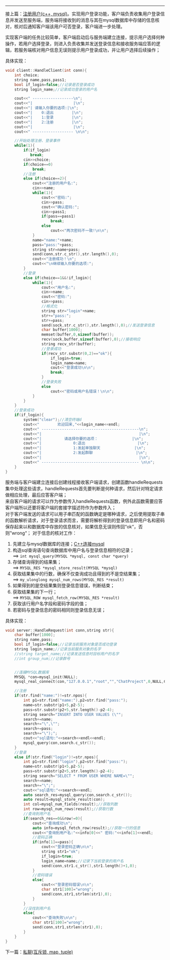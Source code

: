 ---  

接上篇：[注册用户(c++, mysql)](https://errorbeep.github.io/注册用户(c++,-mysql))。实现用户登录功能，客户端负责收集用户登录信息并发送至服务端，服务端将接收到的消息与其在mysql数据库中存储的信息核对，核对后通知客户端该用户可否登录，客户端进一步处理。

实现客户端的任务比较简单，客户端启动后与服务端建立连接，提示用户选择何种操作，若用户选择登录，则进入负责收集并发送登录信息和接收服务端应答的逻辑，若服务端核对用户信息无误则提示用户登录成功，并让用户选择后续操作；  

具体实现：
```c++
void client::HandleClient(int conn){
    int choice;
    string name,pass,pass1;
    bool if_login=false;//记录是否登录成功
    string login_name;//记录成功登录的用户名

    cout<<" ------------------\n";
    cout<<"|                  |\n";
    cout<<"| 请输入你要的选项:|\n";
    cout<<"|    0:退出        |\n";
    cout<<"|    1:登录        |\n";
    cout<<"|    2:注册        |\n";
    cout<<"|                  |\n";
    cout<<" ------------------ \n\n";

    //开始处理注册、登录事件
    while(1){
        if(if_login)
           break;
        cin>>choice;
        if(choice==0)
            break;
        //注册
        else if(choice==2){
            cout<<"注册的用户名:";
            cin>>name;
            while(1){
                cout<<"密码:";
                cin>>pass;
                cout<<"确认密码:";
                cin>>pass1;
                if(pass==pass1)
                    break;
                else
                    cout<<"两次密码不一致!\n\n";
            }
            name="name:"+name;
            pass="pass:"+pass;
            string str=name+pass;
            send(conn,str.c_str(),str.length(),0);
            cout<<"注册成功！\n";
            cout<<"\n继续输入你要的选项:";
        }
        //登录
        else if(choice==1&&!if_login){
            while(1){
                cout<<"用户名:";
                cin>>name;
                cout<<"密码:";
                cin>>pass;
                //格式化
                string str="login"+name;
                str+="pass:";
                str+=pass;
                send(sock,str.c_str(),str.length(),0);//发送登录信息
                char buffer[1000];
                memset(buffer,0,sizeof(buffer));
                recv(sock,buffer,sizeof(buffer),0);//接收响应
                string recv_str(buffer);
                //登录成功
                if(recv_str.substr(0,2)=="ok"){
                    if_login=true;
                    login_name=name;
                    cout<<"登录成功\n\n";
                    break;
                }
                //登录失败
                else
                    cout<<"密码或用户名错误！\n\n";
            }
        }
    }
    //登录成功
    if(if_login){
        system("clear");//清空终端d
        cout<<"        欢迎回来,"<<login_name<<endl;
        cout<<" -------------------------------------------\n";
        cout<<"|                                           |\n";
        cout<<"|          请选择你要的选项：               |\n";
        cout<<"|              0:退出                       |\n";
        cout<<"|              1:发起单独聊天               |\n";
        cout<<"|              2:发起群聊                   |\n";
        cout<<"|                                           |\n";
        cout<<" ------------------------------------------- \n\n";
    }
}
```

服务端与客户端建立连接后创建线程接收客户端请求，创建函数handleRequests集中处理这些请求，handleRequests首先要判断是何种请求，然后针对特定请求做相应处理，最后应答客户端；  
来自客户端的请求可以作为参数传入handleRequests函数，例外此函数需要应答客户端所以还要将客户端的套接字描述符作为参数传入；  
对于客户端发送的请求可以用子串匹配的函数确定是哪种请求，之后使用提取子串的函数解析请求，对于登录请求而言，需要将解析得到的登录信息即用户名和密码保存起来以和数据库中存放的信息核对，如果信息无误则传回“ok“，否则”wrong“；
对于信息的核对工作：
1. 先建立与mysql数据库的连接；[C++连接mysql](/C++连接mysql)
2. 构造sql查询语句查询数据库中用户名与登录信息相符的记录；   
   ==> `int mysql_query(MYSQL *mysql, const char *query)`
3. 存储查询得到的结果集；  
   ==> `MYSQL_RES *mysql_store_result(MYSQL *mysql)`
4. 获取结果集中的行数，确保不仅查询成功且得到的不是空结果集；  
   ==> `my_ulonglong mysql_num_rows(MYSQL_RES *result)`
5. 如果得到的是空结果集则登录信息错误，判断结束；
6. 获取结果集的下一行；  
   ==> `MYSQL_ROW mysql_fetch_row(MYSQL_RES *result)`
7. 获取该行用户名字段和密码字段的值；
8. 若密码与登录信息的密码相同则登录信息无误；

具体实现：
```c++
void server::HandleRequest(int conn,string str){
    char buffer[1000];
    string name,pass;
    bool if_login=false;//记录当前服务对象是否成功登录
    string login_name;//记录当前服务对象的名字
    //string target_name;//记录发送信息时目标用户的名字
    //int group_num;//记录群号


    //连接MYSQL数据库
    MYSQL *con=mysql_init(NULL);
    mysql_real_connect(con,"127.0.0.1","root","","ChatProject",0,NULL,CLIENT_MULTI_STATEMENTS);

    //注册
    if(str.find("name:")!=str.npos){
        int p1=str.find("name:"),p2=str.find("pass:");
        name=str.substr(p1+5,p2-5);
        pass=str.substr(p2+5,str.length()-p2-4);
        string search="INSERT INTO USER VALUES (\"";
        search+=name;
        search+="\",\"";
        search+=pass;
        search+="\");";
        cout<<"sql语句:"<<search<<endl<<endl;
        mysql_query(con,search.c_str());
    }
    //登录
    else if(str.find("login")!=str.npos){
        int p1=str.find("login"),p2=str.find("pass:");
        name=str.substr(p1+5,p2-5);
        pass=str.substr(p2+5,str.length()-p2-4);
        string search="SELECT * FROM USER WHERE NAME=\"";
        search+=name;
        search+="\";";
        cout<<"sql语句:"<<search<<endl;
        auto search_res=mysql_query(con,search.c_str());
        auto result=mysql_store_result(con);
        int col=mysql_num_fields(result);//获取列数
        int row=mysql_num_rows(result);//获取行数
        //查询到用户名
        if(search_res==0&&row!=0){
            cout<<"查询成功\n";
            auto info=mysql_fetch_row(result);//获取一行的信息
            cout<<"查询到用户名:"<<info[0]<<" 密码:"<<info[1]<<endl;
            //密码正确
            if(info[1]==pass){
                cout<<"登录密码正确\n\n";
                string str1="ok";
                if_login=true;
                login_name=name;//记录下当前登录的用户名
                send(conn,str1.c_str(),str1.length()+1,0);
            }
            //密码错误
            else{
                cout<<"登录密码错误\n\n";
                char str1[100]="wrong";
                send(conn,str1,strlen(str1),0);
            }
        }
        //没找到用户名
        else{
            cout<<"查询失败\n\n";
            char str1[100]="wrong";
            send(conn,str1,strlen(str1),0);
        }
    }
}
```
下一篇：[私聊(互斥锁, map, tuple)](https://errorbeep.github.io/私聊(互斥锁,-map,-tuple))










